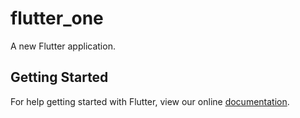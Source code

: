 # flutter_one

A new Flutter application.

## Getting Started

For help getting started with Flutter, view our online
[documentation](https://flutter.io/).
